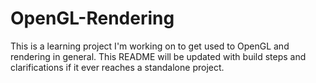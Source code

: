 # OpenGL-Rendering
This is a learning project I'm working on to get used to OpenGL and rendering in general. This README will be updated with build steps and clarifications if it ever reaches a standalone project.
